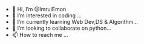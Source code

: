 - 👋 Hi, I’m @ImrulEmon
- 👀 I’m interested in coding ...
- 🌱 I’m currently learning Web Dev,DS & Algorithm...
- 💞️ I’m looking to collaborate on python...
- 📫 How to reach me ...

<!---
ImrulEmon/ImrulEmon is a ✨ special ✨ repository because its `README.md` (this file) appears on your GitHub profile.
You can click the Preview link to take a look at your changes.
--->
